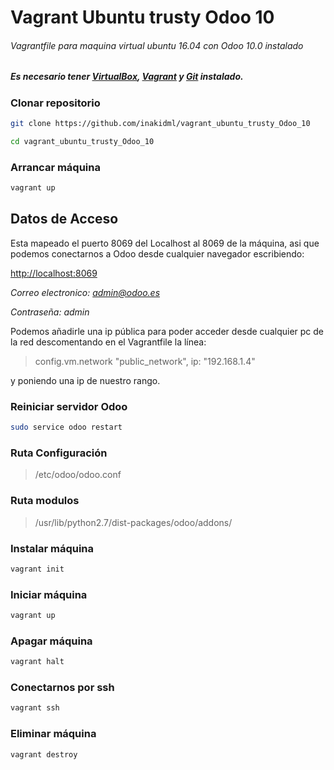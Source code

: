# Vagrant Ubuntu trusty Odoo 10
###### Vagrantfile para maquina virtual ubuntu 16.04 con Odoo 10.0 instalado

##### Es necesario tener [VirtualBox](https://www.virtualbox.org/wiki/Downloads), [Vagrant](https://www.vagrantup.com/downloads.html) y [Git](https://git-scm.com/downloads) instalado.

### Clonar repositorio
```bash
git clone https://github.com/inakidml/vagrant_ubuntu_trusty_Odoo_10
```
```bash
cd vagrant_ubuntu_trusty_Odoo_10
```
### Arrancar máquina
```bash
vagrant up
```
## Datos de Acceso
Esta mapeado el puerto 8069 del Localhost al 8069 de la máquina, asi que podemos conectarnos a Odoo desde cualquier navegador escribiendo:

[http://localhost:8069](http://localhost:8069)

*Correo electronico: 
admin@odoo.es*

*Contraseña: 
admin*

Podemos añadirle una ip pública para poder acceder desde cualquier pc de la red descomentando en el Vagrantfile la línea:
>config.vm.network "public_network", ip: "192.168.1.4"

y poniendo una ip de nuestro rango.

### Reiniciar servidor Odoo
```bash
sudo service odoo restart
```

### Ruta Configuración

>/etc/odoo/odoo.conf


### Ruta modulos 

>/usr/lib/python2.7/dist-packages/odoo/addons/


### Instalar máquina
```bash
vagrant init
```

### Iniciar máquina
```bash
vagrant up
```

### Apagar máquina
```bash
vagrant halt
```
### Conectarnos por ssh
```bash
vagrant ssh
```
### Eliminar máquina
```bash
vagrant destroy
```




